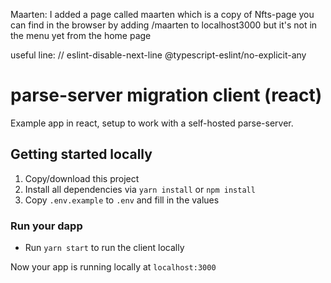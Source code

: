 Maarten:
I added a page called maarten which is a copy of Nfts-page
you can find in the browser by adding /maarten to localhost3000
but it's not in the menu yet from the home page

useful line:
// eslint-disable-next-line @typescript-eslint/no-explicit-any

# parse-server migration client (react)

Example app in react, setup to work with a self-hosted parse-server.

## Getting started locally

1. Copy/download this project
2. Install all dependencies via `yarn install` or `npm install`
3. Copy `.env.example` to `.env` and fill in the values

### Run your dapp

- Run `yarn start` to run the client locally

Now your app is running locally at `localhost:3000`
